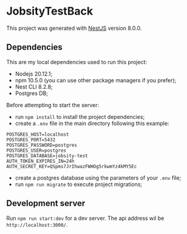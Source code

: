# JobsityTestBack

This project was generated with [NestJS](https://docs.nestjs.com/v8/) version 8.0.0.

## Dependencies

This are my local dependencies used to run this project:
 - Nodejs 20.12.1;
 - npm 10.5.0 (you can use other package managers if you prefer);
 - Nest CLI 8.2.8;
 - Postgres DB;

Before attempting to start the server:
 - run `npm install` to install the project dependencies;
 - create a `.env` file in the main directory following this example:
 ```
POSTGRES_HOST=localhost
POSTGRES_PORT=5432
POSTGRES_PASSWORD=postgres
POSTGRES_USER=postgres
POSTGRES_DATABASE=jobsity-test
AUTH_TOKEN_EXPIRES_IN=24h
AUTH_SECRET_KEY=QSpms7JrIhwazFWHOg5rkwmYz4kMY5Ec
 ```
  - create a postgres database using the parameters of your `.env` file;
  - run `npm run migrate` to execute project migrations;

## Development server

Run `npm run start:dev` for a dev server. The api address wil be `http://localhost:3000/`.